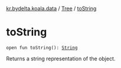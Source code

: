 [kr.bydelta.koala.data](../index.md) / [Tree](index.md) / [toString](./to-string.md)

# toString

`open fun toString(): `[`String`](https://kotlinlang.org/api/latest/jvm/stdlib/kotlin/-string/index.html)

Returns a string representation of the object.

